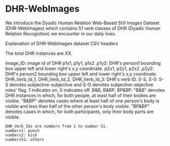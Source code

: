 # DHR-WebImages
We introduce the Dyadic Human Relation Web-Based Still Images Dataset (DHR-WebImages) which contains 51 verb classes of DHR (Dyadic Human Relation Recognition) we encounter in our daily lives.

Explanation of DHR-WebImages dataset CSV headers

The total DHR instances are XX.

Image_ID: image id of DHR
p1x1,	p1y1,	p1x2 ,p1y2: DHR's person1 bounding box upper left and lower right's x,y coordinate.
p2x1,	p2y1,	p2x2 ,p2y2: DHR's person2 bounding box upper left and lower right's x,y coordinate.
DHR_Verb_Id_1,	DHR_Verb_Id_2,	DHR_Verb_Id_3: DHR's verb ID.
S-S, S-0: S-S denotes subjective-subjective and S-O denotes subjective-objective roles' flag. 1 indicates on, 0 indicates off.
B&B, B&BP, BP&BP: "B&B" denotes DHR instances in which, for both people, at least half of their bodies are visible. "B&BP" denotes cases where at least half of one person's body is visible and less than half of the other person's body visible. "BP\&BP" denotes cases in which, for both participants, only their body parts are visible.
~~~~~~~~~~~~~~~~~~~~~~~~~~~~~~~~~~~~~~~~~~~~~
DHR_Verb_Ids are numbers from 1 to number 51.
numbers1: punch
numbers2: kick
numbers51: others

